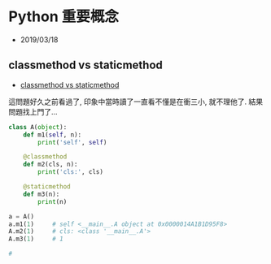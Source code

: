 # Python 重要概念

- 2019/03/18


## classmethod vs staticmethod

- [classmethod vs staticmethod](https://zhuanlan.zhihu.com/p/28010894)

這問題好久之前看過了, 印象中當時讀了一直看不懂是在衝三小, 就不理他了. 結果問題找上門了...


```py
class A(object):
    def m1(self, n):
        print('self', self)

    @classmethod
    def m2(cls, n):
        print('cls:', cls)

    @staticmethod
    def m3(n):
        print(n)

a = A()
a.m1(1)     # self <__main__.A object at 0x0000014A1B1D95F8>
A.m2(1)     # cls: <class '__main__.A'>
A.m3(1)     # 1

#
```